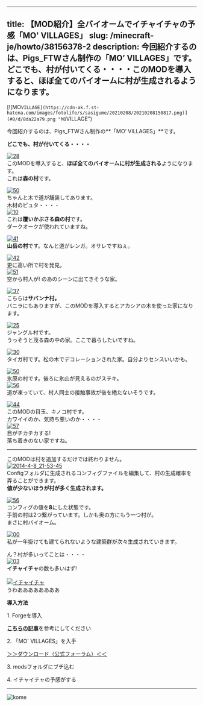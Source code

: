 
---
title: 【MOD紹介】全バイオームでイチャイチャの予感「MO' VILLAGES」
slug: /minecraft-je/howto/38156378-2
description: 今回紹介するのは、Pigs_FTWさん制作の「MO’ VILLAGES」です。どこでも、村が付いてくる・・・・このMODを導入すると、ほぼ全てのバイオームに村が生成されるようになります。
---

[![MO`VILLAGE](https://cdn-ak.f.st-hatena.com/images/fotolife/s/sasigume/20210208/20210208150817.png)](#8/d/8da22a79.png "MO`VILLAGE")  

今回紹介するのは、Pigs\_FTWさん制作の**「MO’ VILLAGES」**です。

**どこでも、村が付いてくる・・・・** 

[![28](https://cdn-ak.f.st-hatena.com/images/fotolife/s/sasigume/20210208/20210208133923.png)](#3/d/3d23208a.png "28")  
このMODを導入すると、**ほぼ全てのバイオームに村が生成される**ようになります。  
これは**森の村**です。

[![50](https://cdn-ak.f.st-hatena.com/images/fotolife/s/sasigume/20210208/20210208133459.png)](#3/8/385b4c2a.png "50")  
ちゃんと木で道が舗装してあります。  
木材のピュタ・・・・  
[![10](https://cdn-ak.f.st-hatena.com/images/fotolife/s/sasigume/20210208/20210208140022.png)](#4/f/4f3b370d.png "10")  
これは**覆いかぶさる森の村**です。  
ダークオークが使われていますね。

[![41](https://www.napoan.com/wp-content/uploads/imgs/a/0/a0472ab5.png)](#a/0/a0472ab5.png "41")  
**山岳の村**です。なんと道がレンガ。オサレですねぇ。

[![42](https://cdn-ak.f.st-hatena.com/images/fotolife/s/sasigume/20210208/20210208180505.png)](#f/c/fc11d048.png "42")  
更に高い所で村を発見。  
[![51](https://cdn-ak.f.st-hatena.com/images/fotolife/s/sasigume/20210208/20210208180817.png)](#f/e/feea2f52.png "51")  
空から村人が! のあのシーンに出てきそうな家。

[![37](https://cdn-ak.f.st-hatena.com/images/fotolife/s/sasigume/20210208/20210208131245.png)](#1/c/1c18d670.png "37")  
こちらは**サバンナ村。**  
バニラにもありますが、このMODを導入するとアカシアの木を使った家になります。

[![25](https://cdn-ak.f.st-hatena.com/images/fotolife/s/sasigume/20210208/20210208143219.png)](#6/d/6d416ca6.png "25")  
ジャングル村です。  
うっそうと茂る森の中の家。ここで暮らしたいですね。

[![30](https://cdn-ak.f.st-hatena.com/images/fotolife/s/sasigume/20210208/20210208145050.png)](#7/d/7dda2d8f.png "30")  
タイガ村です。松の木でデコレーションされた家。自分よりセンスいいかも。

[![50](https://cdn-ak.f.st-hatena.com/images/fotolife/s/sasigume/20210208/20210208131731.png)](#2/1/21ff25ae.png "50")  
氷原の村です。後ろに氷山が見えるのがステキ。  
[![56](https://www.napoan.com/wp-content/uploads/imgs/f/6/f693f904.png)](#f/6/f693f904.png "56")  
道が凍っていて、村人同士の接触事故が後を絶たないそうです。

[![44](https://cdn-ak.f.st-hatena.com/images/fotolife/s/sasigume/20210208/20210208161041.png)](#c/b/cbc20dcb.png "44")  
このMODの目玉、キノコ村です。  
カワイイのか、気持ち悪いのか・・・・  
[![57](https://cdn-ak.f.st-hatena.com/images/fotolife/s/sasigume/20210208/20210208132031.png)](#2/5/251295c8.png "57")  
目がチカチカする!  
落ち着きのない家ですね。

---

このMODは村を追加するだけでは終わりません。  
[![2014-4-8_21-53-45](https://cdn-ak.f.st-hatena.com/images/fotolife/s/sasigume/20210208/20210208152454.jpg)](#9/f/9f05c195.jpg "2014-4-8_21-53-45")  
Configフォルダに生成されるコンフィグファイルを編集して、村の生成確率を弄ることができます。  
**値が少ないほうが村が多く生成されます。**

[![56](https://cdn-ak.f.st-hatena.com/images/fotolife/s/sasigume/20210208/20210208140033.png)](#4/f/4f4a96f8.png "56")  
コンフィグの値を**8**にした状態です。  
手前の村は2つ繋がっています。しかも奥の方にもう一つ村が。  
まさに村バイオーム。

[![00](https://cdn-ak.f.st-hatena.com/images/fotolife/s/sasigume/20210208/20210208124847.png)](#0/4/047d1ca6.png "00")  
私が一年掛けても建てられないような建築群が次々生成されていきます。

ん？村が多いってことは・・・・  
[![03](https://cdn-ak.f.st-hatena.com/images/fotolife/s/sasigume/20210208/20210208143237.png)](#6/d/6d62cd5e.png "03")  
**イチャイチャ**の数も多いはず!  
   
[![イチャイチャ](https://cdn-ak.f.st-hatena.com/images/fotolife/s/sasigume/20210208/20210208142316.png)](#6/5/65235b54.png "イチャイチャ")  
うわああああああああ

**導入方法**

1\. Forgeを導入

[**こちらの記事**](/new-way-to-install-mod/)を参考にしてください

2\. 「MO\` VILLAGES」を入手

[＞＞ダウンロード（公式フォーラム）＜＜](http://www.minecraftforum.net/topic/2525968-forge-172-164-sp-mo-villages-villages-in-more-biomes/)

3\. modsフォルダにブチ込む

4\. イチャイチャの予感がする

---

![kome](https://cdn-ak.f.st-hatena.com/images/fotolife/s/sasigume/20210208/20210208145244.png)
